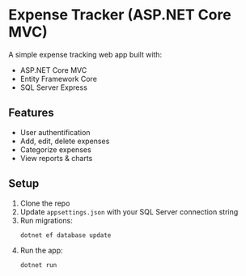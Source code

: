 # Expense Tracker (ASP.NET Core MVC)

A simple expense tracking web app built with:
- ASP.NET Core MVC
- Entity Framework Core
- SQL Server Express

## Features
- User authentification
- Add, edit, delete expenses
- Categorize expenses
- View reports & charts

## Setup
1. Clone the repo
2. Update `appsettings.json` with your SQL Server connection string
3. Run migrations:
   ```bash
   dotnet ef database update
4. Run the app:
    ```bash
    dotnet run

